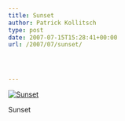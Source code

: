 ```yaml
---
title: Sunset
author: Patrick Kollitsch
type: post
date: 2007-07-15T15:28:41+00:00
url: /2007/07/sunset/




---
```

<div class="flickr">
  <a href="http://www.flickr.com/photos/schreibblogade/817517939/" title="Sunset"><img src="//farm2.static.flickr.com/1361/817517939_6e6a8cf85b.jpg" alt="Sunset" /></a></p> 
  
  <p>
    Sunset
  </p>
</div>